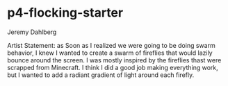 # p4-flocking-starter
Jeremy Dahlberg

Artist Statement: as Soon as I realized we were going to be doing swarm behavior, I knew I wanted to create a swarm of fireflies that would lazily bounce around the screen.  I was mostly inspired by the fireflies thast were scrapped from Minecraft.
I think I did a good job making everything work, but I wanted to add a radiant gradient of light around each firefly.
